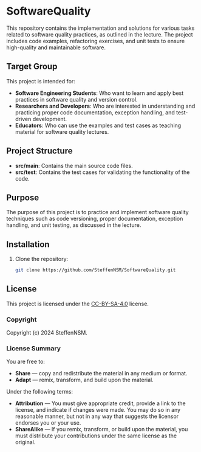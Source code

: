 # SoftwareQuality
This repository contains the implementation and solutions for various tasks related to software quality practices, as outlined in the lecture. The project includes code examples, refactoring exercises, and unit tests to ensure high-quality and maintainable software.

## Target Group
This project is intended for:
- **Software Engineering Students**: Who want to learn and apply best practices in software quality and version control.
- **Researchers and Developers**: Who are interested in understanding and practicing proper code documentation, exception handling, and test-driven development.
- **Educators**: Who can use the examples and test cases as teaching material for software quality lectures.

## Project Structure
- **src/main**: Contains the main source code files.
- **src/test**: Contains the test cases for validating the functionality of the code.

## Purpose
The purpose of this project is to practice and implement software quality techniques such as code versioning, proper documentation, exception handling, and unit testing, as discussed in the lecture.

## Installation
1. Clone the repository:
   ```bash
   git clone https://github.com/SteffenNSM/SoftwareQuality.git

## License

This project is licensed under the [CC-BY-SA-4.0](https://creativecommons.org/licenses/by-sa/4.0/) license.

### Copyright
Copyright (c) 2024 SteffenNSM.

### License Summary
You are free to:
- **Share** — copy and redistribute the material in any medium or format.
- **Adapt** — remix, transform, and build upon the material.

Under the following terms:
- **Attribution** — You must give appropriate credit, provide a link to the license, and indicate if changes were made. You may do so in any reasonable manner, but not in any way that suggests the licensor endorses you or your use.
- **ShareAlike** — If you remix, transform, or build upon the material, you must distribute your contributions under the same license as the original.
